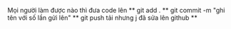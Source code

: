 Mọi người làm được nào thì đưa code lên
**
git add .
**
git commit -m "ghi tên với số lần gửi lên"
**
git push tải nhưng j đã sửa lên github
**
